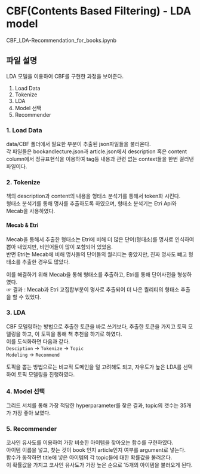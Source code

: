 # CBF(Contents Based Filtering) - LDA model
CBF_LDA-Recommendation_for_books.ipynb
## 파일 설명
LDA 모델을 이용하여 CBF를 구현한 과정을 보여준다.
1. Load Data
2. Tokenize
3. LDA
4. Model 선택
5. Recommender

### 1. Load Data
data/CBF 폴더에서 필요한 부분이 추출된 json파일들을 불러온다.  
각 파일들은 bookandlecture.json과 article.json에서 description 혹은 content column에서 정규표현식을 이용하여 tag등 내용과 관련 없는 context들을 한번 걸러낸 파일이다.

### 2. Tokenize
책의 description과 content의 내용을 형태소 분석기를 통해서 token화 시킨다.  
형태소 분석기를 통해 명사를 추출하도록 하였으며, 형태소 분석기는 Etri Api와 Mecab을 사용하였다.

#### Mecab & Etri
Mecab을 통해서 추출한 형태소는 Etri에 비해 더 많은 단어(형태소)를 명사로 인식하여 뽑아 내었지만, 비언어들이 많이 포함되어 있었음.  
반면 Etri는 Mecab에 비해 명사들의 단어들의 퀄리티는 좋았지만, 진짜 명사도 뺴고 형태소를 추출한 경우도 많았다.

이를 해결하기 위해 Mecab을 통해 형태소를 추출하고, Etri를 통해 단어사전을 형성하였다.  
☞ 결과 : Mecab과 Etri 교집합부분이 명사로 추출되어 더 나은 퀄리티의 형태소 추출을 할 수 있었다.

### 3. LDA
CBF 모델링하는 방법으로 추출한 토큰을 바로 쓰기보다, 추출한 토큰을 가지고 토픽 모델링을 하고, 이 토픽을 통해 책 추천을 하기로 하였다.  
이를 도식화하면 다음과 같다.  
<code>Desciption</code> → <code>Tokenize</code> → <code>Topic Modeling</code> → <code>Recommend</code>

토픽을 뽑는 방법으로는 비교적 도메인을 덜 고려해도 되고, 자유도가 높은 LDA를 선택하여 토픽 모델링을 진행하였다.

### 4. Model 선택
그리드 서치를 통해 가장 적당한 hyperparameter를 찾은 결과, topic의 갯수는 35개가 가장 좋아 보였다.  

### 5. Recommender
코사인 유사도를 이용하여 가장 비슷한 아이템을 찾아오는 함수를 구현하였다.  
아이템 이름을 넣고, 찾는 것이 book 인지 article인지 여부를 argument로 넣는다.  
함수가 동작하면 title에 넣은 아이템의 각 topic들에 대한 확률값을 불러온다.  
이 확률값을 가지고 코사인 유사도가 가장 높은 순으로 15개의 아이템을 불러오게 된다.

